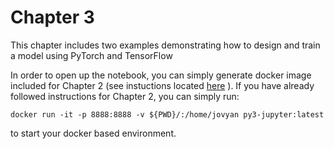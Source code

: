 # Chapter 3

This chapter includes two examples demonstrating how to design and train a model using PyTorch and TensorFlow

In order to open up the notebook, you can simply generate docker image included for Chapter 2 (see instuctions located [here](https://github.com/PacktPublishing/Production-Ready-Applied-Deep-Learning/tree/main/Chapter_2/dockerfiles/jupyter-notebook) ).
If you have already followed instructions for Chapter 2, you can simply run:
```
docker run -it -p 8888:8888 -v ${PWD}/:/home/jovyan py3-jupyter:latest
```
to start your docker based environment. 
